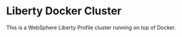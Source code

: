 Liberty Docker Cluster
======================

This is a WebSphere Liberty Profile cluster running on top of Docker.
